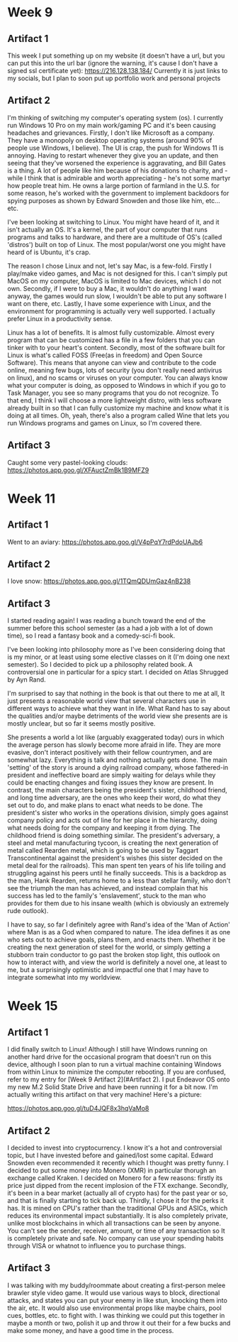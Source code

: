# Week 9

## Artifact 1

This week I put something up on my website (it doesn't have a url, but you can put this into the url bar (ignore the warning, it's cause I don't have a signed ssl certificate yet): https://216.128.138.184/
Currently it is just links to my socials, but I plan to soon put up portfolio work and personal projects

## Artifact 2

I'm thinking of switching my computer's operating system (os). I currently run Windows 10 Pro on my main work/gaming PC and it's been causing headaches and grievances. Firstly, I don't like Microsoft as a company. They have a monopoly on desktop operating systems (around 90% of people use Windows, I believe). The UI is crap, the push for Windows 11 is annoying. Having to restart whenever they give you an update, and then seeing that they've worsened the experience is aggravating, and Bill Gates is a thing. A lot of people like him because of his donations to charity, and - while I think that is admirable and worth appreciating - he's not some martyr how people treat him. He owns a large portion of farmland in the U.S. for some reason, he's worked with the government to implement backdoors for spying purposes as shown by Edward Snowden and those like him, etc... etc.

I've been looking at switching to Linux. You might have heard of it, and it isn't actually an OS. It's a kernel, the part of your computer that runs programs and talks to hardware, and there are a multitude of OS's (called 'distros') built on top of Linux. The most popular/worst one you might have heard of is Ubuntu, it's crap. 

The reason I chose Linux and not, let's say Mac, is a few-fold. Firstly I play/make video games, and Mac is not designed for this. I can't simply put MacOS on my computer, MacOS is limited to Mac devices, which I do not own. Secondly, if I were to buy a Mac, it wouldn't do anything I want anyway, the games would run slow, I wouldn't be able to put any software I want on there, etc. Lastly, I have some experience with Linux, and the environment for programming is actually very well supported. I actually prefer Linux in a productivity sense. 

Linux has a lot of benefits. It is almost fully customizable. Almost every program that can be customized has a file in a few folders that you can tinker with to your heart's content. Secondly, most of the software built for Linux is what's called FOSS (Free(as in freedom) and Open Source Software). This means that anyone can view and contribute to the code online, meaning few bugs, lots of security (you don't really need antivirus on linux), and no scams or viruses on your computer. You can always know what your computer is doing, as opposed to Windows in which if you go to Task Manager, you see so many programs that you do not recognize. To that end, I think I will choose a more lightweight distro, with less software already built in so that I can fully customize my machine and know what it is doing at all times. Oh, yeah, there's also a program called Wine that lets you run Windows programs and games on Linux, so I'm covered there.

## Artifact 3

Caught some very pastel-looking clouds:
https://photos.app.goo.gl/XFAuctZmBk1B9MFZ9

# Week 11

## Artifact 1

Went to an aviary:
https://photos.app.goo.gl/V4pPqY7rdPdoUAJb6

## Artifact 2

I love snow:
https://photos.app.goo.gl/1TQmQDUmGaz4nB238

## Artifact 3

I started reading again! I was reading a bunch toward the end of the summer before this school semester (as a had a job with a lot of down time), so I read a fantasy book and a comedy-sci-fi book.

I've been looking into philosophy more as I've been considering doing that is my minor, or at least using some elective classes on it (I'm doing one next semester). So I decided to pick up a philosophy related book. A controversial one in particular for a spicy start. I decided on Atlas Shrugged by Ayn Rand.

I'm surprised to say that nothing in the book is that out there to me at all, It just presents a reasonable world view that several characters use in different ways to achieve what they want in life. What Rand has to say about the qualities and/or maybe detriments of the world view she presents are is mostly unclear, but so far it seems mostly positive.

She presents a world a lot like (arguably exaggerated today) ours in which the average person has slowly become more afraid in life. They are more evasive, don't interact positively with their fellow countrymen, and are somewhat lazy. Everything is talk and nothing actually gets done. The main 'setting' of the story is around a dying railroad company, whose fathered-in president and ineffective board are simply waiting for delays while they could be enacting changes and fixing issues they know are present. In contrast, the main characters being the president's sister, childhood friend, and long time adversary, are the ones who keep their word, do what they set out to do, and make plans to enact what needs to be done. The president's sister who works in the operations division, simply goes against company policy and acts out of line for her place in the hierarchy, doing what needs doing for the company and keeping it from dying. The childhood friend is doing something similar. The president's adversary, a steel and metal manufacturing tycoon, is creating the next generation of metal called Rearden metal, which is going to be used by Taggart Transcontinental against the president's wishes (his sister decided on the metal deal for the railroads). This man spent ten years of his life toiling and struggling against his peers until he finally succeeds. This is a backdrop as the man, Hank Rearden, returns home to a less than stellar family, who don't see the triumph the man has achieved, and instead complain that his success has led to the family's 'enslavement', stuck to the man who provides for them due to his insane wealth (which is obviously an extremely rude outlook).

I have to say, so far I definitely agree with Rand's idea of the 'Man of Action' where Man is as a God when compared to nature. The idea defines it as one who sets out to achieve goals, plans them, and enacts them. Whether it be creating the next generation of steel for the world, or simply getting a stubborn train conductor to go past the broken stop light, this outlook on how to interact with, and view the world is definitely a novel one, at least to me, but a surprisingly optimistic and impactful one that I may have to integrate somewhat into my worldview.

# Week 15

## Artifact 1

I did finally switch to Linux! Although I still have Windows running on another hard drive for the occasional program that doesn't run on this device, although I soon plan to run a virtual machine containing Windows from within Linux to minimize the computer rebooting. If you are confused, refer to my entry for [Week 9 Artifact 2](#Artifact 2). I put Endeavor OS onto my new M.2 Solid State Drive and have been running it for a bit now. I'm actually writing this artifact on that very machine! Here's a picture:

https://photos.app.goo.gl/tuD4JQF8x3hqVaMo8

## Artifact 2

I decided to invest into cryptocurrency. I know it's a hot and controversial topic, but I have invested before and gained/lost some capital. Edward Snowden even recommended it recently which I thought was pretty funny. I decided to put some money into Monero (XMR) in particular thorugh an exchange called Kraken. I decided on Monero for a few reasons: firstly its price just dipped from the recent implosion of the FTX exchange. Secondly, it's been in a bear market (actually all of crypto has) for the past year or so, and that is finally starting to tick back up. Thirdly, I chose it for the perks it has. It is mined on CPU's rather than the traditional GPUs and ASICs, which reduces its environmental impact substantially. It is also completely private, unlike most blockchains in which all transactions can be seen by anyone. You can't see the sender, receiver, amount, or time of any transaction so It is completely private and safe. No company can use your spending habits through VISA or whatnot to influence you to purchase things.

## Artifact 3

I was talking with my buddy/roommate about creating a first-person melee brawler style video game. It would use various ways to block, directional attacks, and states you can put your enemy in like stun, knocking them into the air, etc. It would also use environmental props like maybe chairs, pool cues, bottles, etc. to fight with. I was thinking we could put this together in maybe a month or two, polish it up and throw it out their for a few bucks and make some money, and have a good time in the process.